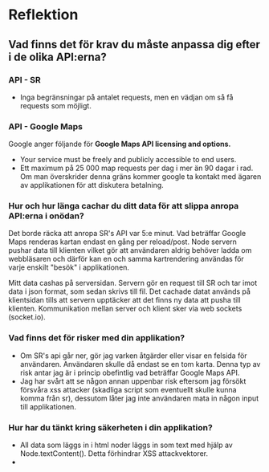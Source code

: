 # Reflektion

## Vad finns det för krav du måste anpassa dig efter i de olika API:erna?

### API - SR
 * Inga begränsningar på antalet requests, men en vädjan om så få requests som möjligt.

### API - Google Maps
Google anger följande för **Google Maps API licensing and options.**
 * Your service must be freely and publicly accessible to end users.
 * Ett maximum på 25 000 map requests per dag i mer än 90 dagar i rad. Om man överskrider denna gräns kommer google
   ta kontakt med ägaren av applikationen för att diskutera betalning.

### Hur och hur länga cachar du ditt data för att slippa anropa API:erna i onödan?
Det borde räcka att anropa SR's API var 5:e minut. Vad beträffar Google Maps renderas kartan endast en gång per reload/post. Node servern pushar data till klienten vilket gör att användaren aldrig behöver ladda om webbläsaren och därför kan en och samma kartrendering användas för varje enskilt "besök" i applikationen.

Mitt data cashas på serversidan. Servern gör en request till SR och tar imot data i json format, som sedan skrivs till fil. Det cachade datat används på klientsidan tills att servern upptäcker att det finns ny data att pusha till klienten. Kommunikation mellan server och klient sker via web sockets (socket.io).

### Vad finns det för risker med din applikation?
 * Om SR's api går ner, gör jag varken åtgärder eller visar en felsida för användaren. Användaren skulle då endast se    en tom karta. Denna typ av risk antar jag är i princip obefintlig vad beträffar Google Maps API. 
 * Jag har svårt att se någon annan uppenbar risk eftersom jag försökt försvåra xss attacker (skadliga script som       eventuellt skulle kunna komma från sr), dessutom låter jag inte    användaren mata in någon input till   applikationen.
 
### Hur har du tänkt kring säkerheten i din applikation?
 * All data som läggs in i html noder läggs in som text med hjälp av Node.textContent(). Detta förhindrar XSS attackvektorer.
 * 
